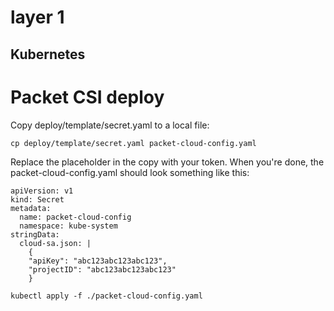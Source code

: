 # layer 1

## Kubernetes

# Packet CSI deploy

Copy deploy/template/secret.yaml to a local file:

```
cp deploy/template/secret.yaml packet-cloud-config.yaml
```

Replace the placeholder in the copy with your token. When you're done, the packet-cloud-config.yaml should look something like this:

```
apiVersion: v1
kind: Secret
metadata:
  name: packet-cloud-config
  namespace: kube-system
stringData:
  cloud-sa.json: |
    {
    "apiKey": "abc123abc123abc123",
    "projectID": "abc123abc123abc123"
    }
```

```
kubectl apply -f ./packet-cloud-config.yaml
```
